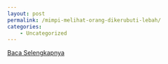 ```yaml
---
layout: post
permalink: /mimpi-melihat-orang-dikerubuti-lebah/
categories:
    - Uncategorized
---
```


[Baca Selengkapnya](/10)